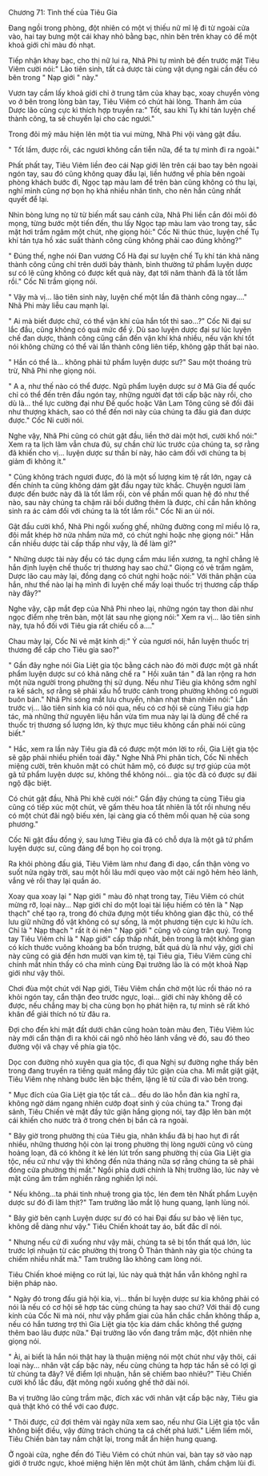 




Chương 71: Tình thế của Tiêu Gia


Đang ngồi trong phòng, đột nhiên có một vị thiếu nữ mĩ lệ đi từ ngoài cửa vào, hai tay bưng một cái khay nhỏ bằng bạc, nhìn bên trên khay có để một khoả giới chỉ màu đỏ nhạt.

Tiếp nhận khay bạc, cho thị nữ lui ra, Nhã Phi tự mình bê đến trước mặt Tiêu Viêm cười nói:" Lão tiên sinh, tất cả dược tài cùng vật dụng ngài cần đều có bên trong " Nạp giới " này."

Vươn tay cầm lấy khoả giới chỉ ở trung tâm của khay bạc, xoay chuyển vòng vo ở bên trong lòng bàn tay, Tiêu Viêm có chút hài lòng. Thanh âm của Dược lão cũng cực kì thích hợp truyền ra:" Tốt, sau khi Tụ khí tán luyện chế thành công, ta sẽ chuyển lại cho các ngươi."

Trong đôi mỹ mâu hiện lên một tia vui mừng, Nhã Phi vội vàng gật đầu.

" Tốt lắm, được rồi, các ngươi không cần tiễn nữa, để ta tự mình đi ra ngoài."

Phất phất tay, Tiêu Viêm liền đeo cái Nạp giới lên trên cái bao tay bên ngoài ngón tay, sau đó cũng không quay đầu lại, liền hướng về phía bên ngoài phòng khách bước đi, Ngọc tạp màu lam để trên bàn cũng không có thu lại, nghĩ mình cũng nợ bọn họ khá nhiều nhân tình, cho nên hắn cũng nhất quyết để lại.

Nhìn bòng lưng nọ từ từ biến mất sau cánh cửa, Nhã Phi liền cắn đôi môi đỏ mọng, từng bước một tiến đến, thu lấy Ngọc tạp màu lam vào trong tay, sắc mặt hơi trầm ngâm một chút, nhẹ giọng hỏi:" Cốc Ni thúc thúc, luyện chế Tụ khí tán tựa hồ xác suất thành công cũng không phải cao đúng không?"

" Đúng thế, nghe nói Đan vương Cổ Hà đại sư luyện chế Tụ khí tán khả năng thành công cũng chỉ trên dưới bảy thành, bình thường tứ phầm luyện dược sư có lẽ cũng không có được kết quả này, đạt tới năm thành đã là tốt lắm rồi." Cốc Ni trầm giọng nói.

" Vậy mà vị... lão tiên sinh này, luyện chế một lần đã thành công ngay...." Nhã Phi mày liễu cau mạnh lại.

" Ai mà biết được chứ, có thể vận khí của hắn tốt thì sao...?" Cốc Ni đại sư lắc đầu, cũng không có quá mức để ý. Dù sao luyện dược đại sư lúc luyện chế đan dược, thành công cũng cần đến vận khí khá nhiều, nếu vận khí tốt nói không chừng có thể vài lần thành công liên tiếp, không gặp thất bại nào.

" Hắn có thể là... không phải tứ phẩm luyện dược sư?" Sau một thoáng trù trừ, Nhã Phi nhẹ giọng nói.

" A a, như thế nào có thể được. Ngũ phẩm luyện dược sư ở Mã Gia đế quốc chỉ có thể đến trên đầu ngón tay, những người đạt tới cấp bậc này rồi, cho dù là... thế lực cường đại như Đế quốc hoặc Vân Lam Tông cũng sẽ đối đãi như thượng khách, sao có thể đến nơi này của chúng ta đấu giá đan dược được." Cốc Ni cười nói.

Nghe vậy, Nhã Phi cũng có chút gật đầu, liền thở dài một hơi, cười khổ nói:" Xem ra ta lịch lãm vẫn chưa đủ, sự chần chừ lúc trước của chúng ta, sợ rằng đã khiến cho vị... luyện dược sư thần bí này, hảo cảm đối với chúng ta bị giảm đi không ít."

" Cũng không trách ngươi được, đó là một số lượng kim tệ rất lớn, ngay cả đến chính ta cũng không dám gật đầu ngay tức khắc. Chuyện ngươi làm được đến bước này đã là tốt lắm rồi, còn về phần mối quan hệ đó như thế nào, sau này chúng ta chậm rãi bồi dưỡng thêm là được, chỉ cần hắn không sinh ra ác cảm đối với chúng ta là tốt lắm rồi." Cốc Ni an ủi nói.

Gật đầu cười khổ, Nhã Phi ngồi xuống ghế, những đường cong mĩ miều lộ ra, đôi mắt khép hờ nửa nhắm nửa mở, có chút nghi hoặc nhẹ giọng nói:" Hắn cần nhiều dược tài cấp thấp như vậy, là để làm gì?"

" Những dược tài này đều có tác dụng cầm máu liền xương, ta nghĩ chẳng lẽ hắn định luyện chế thuốc trị thương hay sao chứ." Giọng có vẻ trầm ngâm, Dược lão cau mày lại, đồng dạng có chút nghi hoặc nói:" Với thân phận của hắn, như thế nào lại hạ mình đi luyện chế mấy loại thuốc trị thương cấp thấp này đây?"

Nghe vậy, cặp mắt đẹp của Nhã Phi nheo lại, những ngón tay thon dài như ngọc điểm nhẹ trên bàn, một lát sau nhẹ giọng nói:" Xem ra vị... lão tiên sinh này, tựa hồ đối với Tiêu gia rất chiếu cố a...."

Chau mày lại, Cốc Ni vẻ mặt kinh dị:" Ý của ngươi nói, hắn luyện thuốc trị thương để cấp cho Tiêu gia sao?"

" Gần đây nghe nói Gia Liệt gia tộc bằng cách nào đó mời được một gã nhất phẩm luyện dược sư có khả năng chế ra " Hồi xuân tán " đã lan rộng ra hơn một nửa người trong phường thị sử dụng. Nếu như Tiêu gia không sớm nghĩ ra kế sách, sợ rằng sẽ phải xấu hổ trước cảnh trong phường không có người buôn bán." Nhã Phi sóng mắt lưu chuyển, nhàn nhạt thản nhiên nói:" Lần trước vị... lão tiên sinh kia có nói qua, nếu có cơ hội sẽ cùng Tiêu gia hợp tác, mà những thứ nguyên liệu hắn vừa tìm mua này lại là dùng để chế ra thuốc trị thương số lượng lớn, kỳ thực mục tiêu không cần phải nói cũng biết."

" Hắc, xem ra lần này Tiêu gia đã có được một món lời to rồi, Gia Liệt gia tộc sẽ gặp phải nhiều phiền toái đây." Nghe Nhã Phi phân tích, Cốc Ni nhếch miệng cười, trên khuôn mặt có chút hâm mộ, có được sự trợ giúp của một gã tứ phẩm luyện dược sư, không thể không nói... gia tộc đã có được sự đãi ngộ đặc biệt.

Có chút gật đầu, Nhã Phi khẽ cười nói:" Gần đây chúng ta cùng Tiêu gia cũng có tiếp xúc một chút, vẽ gấm thêu hoa tất nhiên là tốt rồi nhưng nếu có một chút đãi ngộ biếu xén, lại càng gia cố thêm mối quan hệ của song phương."

Cốc Ni gật đầu đồng ý, sau lưng Tiêu gia đã có chỗ dựa là một gã tứ phẩm luyện dược sư, cũng đáng để bọn họ coi trọng.

Ra khỏi phòng đấu giá, Tiêu Viêm làm như đang đi dạo, cẩn thận vòng vo suốt nửa ngày trời, sau một hồi lâu mới quẹo vào một cái ngõ hẻm hẻo lánh, vắng vẻ rồi thay lại quần áo.

Xoay qua xoay lại " Nạp giới " màu đỏ nhạt trong tay, Tiêu Viêm có chút mừng rỡ, loại này... Nạp giới chỉ do một loại tài liệu hiếm có tên là " Nạp thạch" chế tạo ra, trong đó chứa đựng một tiểu không gian đặc thù, có thể lưu giữ những đồ vật không có sự sống, là một phương tiện cực kì hữu ích. Chỉ là " Nạp thạch " rất ít ỏi nên " Nạp giới " cũng vô cùng trân quý. Trong tay Tiêu Viêm chỉ là " Nạp giới" cấp thấp nhất, bên trong là một không gian có kích thước vuông khoảng ba bốn trượng, bất quá dù là như vậy, giới chỉ này cũng có giá đến hơn mười vạn kim tệ, tại Tiêu gia, Tiêu Viêm cũng chỉ chính mắt nhìn thấy có cha mình cùng Đại trưởng lão là có một khoả Nạp giới như vậy thôi.

Chơi đùa một chút với Nạp giới, Tiêu Viêm chần chờ một lúc rồi tháo nó ra khỏi ngón tay, cẩn thận đeo trước ngực, loại... giới chỉ này không dễ có được, nếu chẳng may bị cha cùng bọn họ phát hiện ra, tự mình sẽ rất khó khăn để giải thích nó từ đâu ra.

Đợi cho đến khi mặt đất dưới chân cũng hoàn toàn màu đen, Tiêu Viêm lúc này mới cẩn thận đi ra khỏi cái ngõ nhỏ hẻo lánh vắng vẻ đó, sau đó theo đường vội vã chạy về phía gia tộc.

Dọc con đường nhỏ xuyên qua gia tộc, đi qua Nghị sự đường nghe thấy bên trong đang truyền ra tiếng quát mắng đầy tức giận của cha. Mi mắt giật giật, Tiêu Viêm nhẹ nhàng bước lên bậc thềm, lặng lẽ từ cửa đi vào bên trong.

" Mục đích của Gia Liệt gia tộc tất cả... đều do lão hỗn đản kia nghĩ ra, không ngờ dám ngang nhiên cướp đoạt sinh ý của chúng ta." Trong đại sảnh, Tiêu Chiến vẻ mặt đầy tức giận hắng giọng nói, tay đập lên bàn một cái khiến cho nước trà ở trong chén bị bắn cả ra ngoài.

" Bây giờ trong phường thị của Tiêu gia, nhân khẩu đã bị hao hụt đi rất nhiều, những thương hội còn lại trong phường thị lòng người cũng vô cùng hoảng loạn, đã có không ít kẻ lén lút trốn sang phường thị của Gia Liệt gia tộc, nếu cứ như vậy thì không đến nửa tháng nữa sợ rằng chúng ta sẽ phải đóng cửa phường thị mất." Ngồi phía dưới chính là Nhị trưởng lão, lúc này vẻ mặt cũng âm trầm nghiến răng nghiến lợi nói.

" Nếu không...ta phái tinh nhuệ trong gia tộc, lén đem tên Nhất phẩm Luyện dược sư đó đi làm thịt?" Tam trưởng lão mắt lộ hung quang, lạnh lùng nói.

" Bây giờ bên cạnh Luyện dược sư đó có hai Đại đấu sư bảo vệ liên tục, không dễ dàng như vậy." Tiêu Chiến khoát tay áo, bất đắc dĩ nói.

" Nhưng nếu cứ đi xuống như vậy mãi, chúng ta sẽ bị tổn thất quá lớn, lúc trước lợi nhuận từ các phường thị trong Ô Thản thành này gia tộc chúng ta chiếm nhiều nhất mà." Tam trưởng lão không cam lòng nói.

Tiêu Chiến khoé miệng co rút lại, lúc này quả thật hắn vẫn không nghĩ ra biện pháp nào.

" Ngày đó trong đấu giá hội kia, vị... thần bí luyện dược sư kia không phải có nói là nếu có cơ hội sẽ hợp tác cùng chúng ta hay sao chứ? Với thái độ cung kính của Cốc Ni mà nói, như vậy phẩm giai của hắn chắc chắn không thấp a, nếu có hắn tương trợ thì Gia Liệt gia tộc kia dám chắc không thể gượng thêm bao lâu được nữa." Đại trưởng lão vốn đang trầm mặc, đột nhiên nhẹ giọng nói.

" Ài, ai biết là hắn nói thật hay là thuận miệng nói một chút như vậy thôi, cái loại này... nhân vật cấp bậc này, nếu cùng chúng ta hợp tác hắn sẽ có lợi gì từ chúng ta đây? Về điểm lợi nhuận, hắn sẽ chiếm bao nhiêu?" Tiêu Chiến cười khổ lắc đầu, đặt mông ngồi xuống ghế thở dài nói.

Ba vị trưởng lão cũng trầm mặc, đích xác với nhân vật cấp bậc này, Tiêu gia quả thật khó có thể với cao được.

" Thôi được, cứ đợi thêm vài ngày nữa xem sao, nếu như Gia Liệt gia tộc vẫn không biết điều, vậy đừng trách chúng ta cá chết phá lưới." Liếm liếm môi, Tiêu Chiến bàn tay nắm chặt lại, trong mắt ẩn hiện hung quang.

Ở ngoài cửa, nghe đến đó Tiêu Viêm có chút nhún vai, bàn tay sờ vào nạp giới ở trước ngực, khoé miệng hiện lên một chút âm lãnh, chầm chậm lùi đi.




